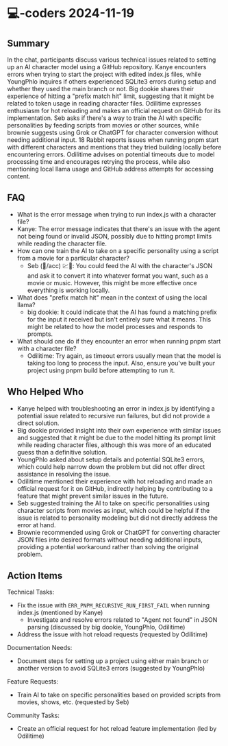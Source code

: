 # 💻-coders 2024-11-19

## Summary

In the chat, participants discuss various technical issues related to setting up an AI character model using a GitHub repository. Kanye encounters errors when trying to start the project with edited index.js files, while YoungPhlo inquires if others experienced SQLite3 errors during setup and whether they used the main branch or not. Big dookie shares their experience of hitting a "prefix match hit" limit, suggesting that it might be related to token usage in reading character files. Odilitime expresses enthusiasm for hot reloading and makes an official request on GitHub for its implementation. Seb asks if there's a way to train the AI with specific personalities by feeding scripts from movies or other sources, while brownie suggests using Grok or ChatGPT for character conversion without needing additional input. 18 Rabbit reports issues when running pnpm start with different characters and mentions that they tried building locally before encountering errors. Odilitime advises on potential timeouts due to model processing time and encourages retrying the process, while also mentioning local llama usage and GitHub address attempts for accessing content.

## FAQ

- What is the error message when trying to run index.js with a character file?
- Kanye: The error message indicates that there's an issue with the agent not being found or invalid JSON, possibly due to hitting prompt limits while reading the character file.
- How can one train the AI to take on a specific personality using a script from a movie for a particular character?
    - Seb (💖/acc) 💹🧲: You could feed the AI with the character's JSON and ask it to convert it into whatever format you want, such as a movie or music. However, this might be more effective once everything is working locally.
- What does "prefix match hit" mean in the context of using the local llama?
    - big dookie: It could indicate that the AI has found a matching prefix for the input it received but isn't entirely sure what it means. This might be related to how the model processes and responds to prompts.
- What should one do if they encounter an error when running pnpm start with a character file?
    - Odilitime: Try again, as timeout errors usually mean that the model is taking too long to process the input. Also, ensure you've built your project using pnpm build before attempting to run it.

## Who Helped Who

- Kanye helped with troubleshooting an error in index.js by identifying a potential issue related to recursive run failures, but did not provide a direct solution.
- Big dookie provided insight into their own experience with similar issues and suggested that it might be due to the model hitting its prompt limit while reading character files, although this was more of an educated guess than a definitive solution.
- YoungPhlo asked about setup details and potential SQLite3 errors, which could help narrow down the problem but did not offer direct assistance in resolving the issue.
- Odilitime mentioned their experience with hot reloading and made an official request for it on GitHub, indirectly helping by contributing to a feature that might prevent similar issues in the future.
- Seb suggested training the AI to take on specific personalities using character scripts from movies as input, which could be helpful if the issue is related to personality modeling but did not directly address the error at hand.
- Brownie recommended using Grok or ChatGPT for converting character JSON files into desired formats without needing additional inputs, providing a potential workaround rather than solving the original problem.

## Action Items

Technical Tasks:

- Fix the issue with `ERR_PNPM_RECURSIVE_RUN_FIRST_FAIL` when running index.js (mentioned by Kanye)
    - Investigate and resolve errors related to "Agent not found" in JSON parsing (discussed by big dookie, YoungPhlo, Odilitime)
- Address the issue with hot reload requests (requested by Odilitime)

Documentation Needs:

- Document steps for setting up a project using either main branch or another version to avoid SQLite3 errors (suggested by YoungPhlo)

Feature Requests:

- Train AI to take on specific personalities based on provided scripts from movies, shows, etc. (requested by Seb)

Community Tasks:

- Create an official request for hot reload feature implementation (led by Odilitime)
